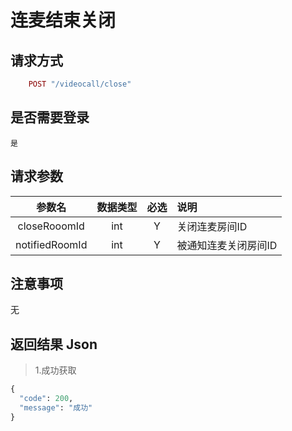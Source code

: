 # 连麦结束关闭

## 请求方式 ##
```ruby
    POST "/videocall/close"
```
## 是否需要登录 ##
    是

## 请求参数 ##

参数名|数据类型|必选|说明
:------:|:------:|:------:|:------
closeRooomId|int|Y|关闭连麦房间ID
notifiedRoomId |int|Y|被通知连麦关闭房间ID

## 注意事项 ##
   无

## 返回结果 Json ##
>1.成功获取
```python
{
  "code": 200,
  "message": "成功"
}
```
